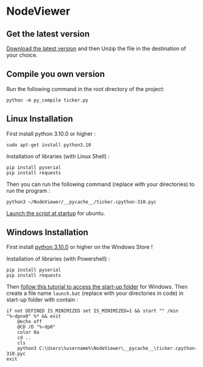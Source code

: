 # NodeViewer

## Get the latest version

[Download the latest version](https://github.com/Skyedge1903/NodeViewer/archive/refs/heads/main.zip)
and then Unzip the file in the destination of your choice.

## Compile you own version

Run the following command in the root directory of the project:
```console
python -m py_compile ticker.py
```

## Linux Installation

First install python 3.10.0 or higher :
```console
sudo apt-get install python3.10
```

Installation of libraries (with Linux Shell) :

```console
pip install pyserial
pip install requests
```

Then you can run the following command (replace with your directories) to run the program :
```console
python3 ~/NodeViewer/__pycache__/ticker.cpython-310.pyc
```

[Launch the script at startup](https://help.ubuntu.com/stable/ubuntu-help/startup-applications.html.en)
for ubuntu.

## Windows Installation

First install [python 3.10.0](https://apps.microsoft.com/store/detail/python-310/9PJPW5LDXLZ5?hl=en-us&gl=us)
or higher on the Windows Store !

Installation of libraries (with Powershell) :

```console
pip install pyserial
pip install requests
```

Then [follow this tutorial to access the start-up folder](https://support.microsoft.com/en-us/windows/add-an-app-to-run-automatically-at-startup-in-windows-10-150da165-dcd9-7230-517b-cf3c295d89dd)
for Windows. Then create a file name `launch.bat` (replace with your directories in code) in start-up folder with contain :

```batch
if not DEFINED IS_MINIMIZED set IS_MINIMIZED=1 && start "" /min "%~dpnx0" %* && exit
	@echo off
	@CD /D "%~dp0"
	color 0a
	cd ..
	cls
	python3 C:\Users\%username%\NodeViewer\__pycache__\ticker.cpython-310.pyc
exit
```
